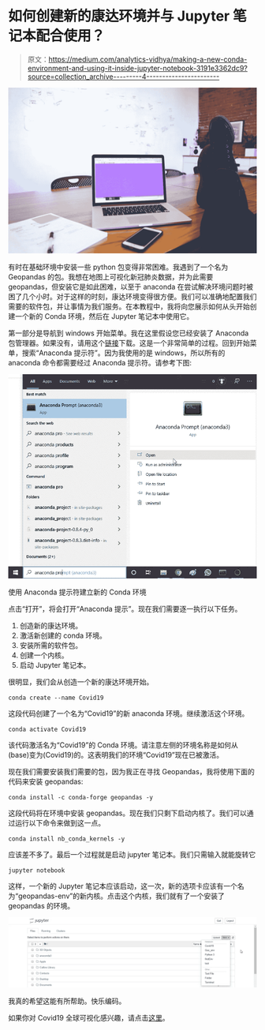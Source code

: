# 如何创建新的康达环境并与 Jupyter 笔记本配合使用？

> 原文：<https://medium.com/analytics-vidhya/making-a-new-conda-environment-and-using-it-inside-jupyter-notebook-3191e3362dc9?source=collection_archive---------4----------------------->

![](img/36de2a2f4db739cb2370fffba571f268.png)

有时在基础环境中安装一些 python 包变得非常困难。我遇到了一个名为 Geopandas 的包。我想在地图上可视化新冠肺炎数据，并为此需要 geopandas，但安装它是如此困难，以至于 anaconda 在尝试解决环境问题时被困了几个小时。对于这样的时刻，康达环境变得很方便。我们可以准确地配置我们需要的软件包，并让事情为我们服务。在本教程中，我将向您展示如何从头开始创建一个新的 Conda 环境，然后在 Jupyter 笔记本中使用它。

第一部分是导航到 windows 开始菜单。我在这里假设您已经安装了 Anaconda 包管理器。如果没有，请用这个[链接](https://www.anaconda.com/products/individual#download-section)下载。这是一个非常简单的过程。回到开始菜单，搜索“Anaconda 提示符”。因为我使用的是 windows，所以所有的 anaconda 命令都需要经过 Anaconda 提示符。请参考下图:

![](img/ba18ff3e2f839e8c7d2786b49f26efda.png)

使用 Anaconda 提示符建立新的 Conda 环境

点击“打开”，将会打开“Anaconda 提示”。现在我们需要逐一执行以下任务。

1.  创造新的康达环境。
2.  激活新创建的 conda 环境。
3.  安装所需的软件包。
4.  创建一个内核。
5.  启动 Jupyter 笔记本。

很明显，我们会从创造一个新的康达环境开始。

```
conda create --name Covid19
```

这段代码创建了一个名为“Covid19”的新 anaconda 环境。继续激活这个环境。

```
conda activate Covid19
```

该代码激活名为“Covid19”的 Conda 环境。请注意左侧的环境名称是如何从(base)变为(Covid19)的。这表明我们的环境“Covid19”现在已被激活。

现在我们需要安装我们需要的包，因为我正在寻找 Geopandas，我将使用下面的代码来安装 geopandas:

```
conda install -c conda-forge geopandas -y
```

这段代码将在环境中安装 geopandas。现在我们只剩下启动内核了。我们可以通过运行以下命令来做到这一点。

```
conda install nb_conda_kernels -y
```

应该差不多了。最后一个过程就是启动 jupyter 笔记本。我们只需输入就能旋转它

```
jupyter notebook
```

这样，一个新的 Jupyter 笔记本应该启动，这一次，新的选项卡应该有一个名为“geopandas-env”的新内核。点击这个内核，我们就有了一个安装了 geopandas 的环境。

![](img/01ab709d3dd4bb976fa3a15e95e13a0e.png)

我真的希望这能有所帮助。快乐编码。

如果你对 Covid19 全球可视化感兴趣，请点击[这里](/me/stats/post/52797b5dcc19)。